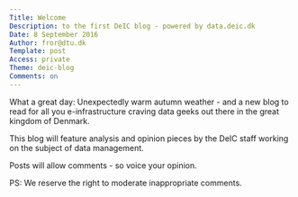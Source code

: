 ```yaml
---
Title: Welcome
Description: to the first DeIC blog - powered by data.deic.dk
Date: 8 September 2016
Author: fror@dtu.dk
Template: post
Access: private
Theme: deic-blog
Comments: on
---
```

What a great day: Unexpectedly warm autumn weather - and a new blog to read for all you e-infrastructure craving data geeks out there in the great kingdom of Denmark.

This blog will feature analysis and opinion pieces by the DeIC staff working on the subject of data management.

Posts will allow comments - so voice your opinion.

PS: We reserve the right to moderate inappropriate comments.